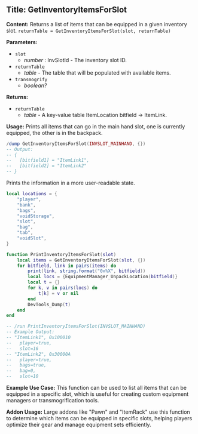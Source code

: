 ## Title: GetInventoryItemsForSlot

**Content:**
Returns a list of items that can be equipped in a given inventory slot.
`returnTable = GetInventoryItemsForSlot(slot, returnTable)`

**Parameters:**
- `slot`
  - *number* : InvSlotId - The inventory slot ID.
- `returnTable`
  - *table* - The table that will be populated with available items.
- `transmogrify`
  - *boolean?*

**Returns:**
- `returnTable`
  - *table* - A key-value table ItemLocation bitfield -> ItemLink.

**Usage:**
Prints all items that can go in the main hand slot, one is currently equipped, the other is in the backpack.
```lua
/dump GetInventoryItemsForSlot(INVSLOT_MAINHAND, {})
-- Output:
-- {
--   [bitfield1] = "ItemLink1",
--   [bitfield2] = "ItemLink2"
-- }
```

Prints the information in a more user-readable state.
```lua
local locations = {
    "player",
    "bank",
    "bags",
    "voidStorage",
    "slot",
    "bag",
    "tab",
    "voidSlot",
}

function PrintInventoryItemsForSlot(slot)
    local items = GetInventoryItemsForSlot(slot, {})
    for bitfield, link in pairs(items) do
        print(link, string.format("0x%X", bitfield))
        local locs = {EquipmentManager_UnpackLocation(bitfield)}
        local t = {}
        for k, v in pairs(locs) do
            t[k] = v or nil
        end
        DevTools_Dump(t)
    end
end

-- /run PrintInventoryItemsForSlot(INVSLOT_MAINHAND)
-- Example Output:
-- "ItemLink1", 0x100010
--   player=true,
--   slot=16
-- "ItemLink2", 0x30000A
--   player=true,
--   bags=true,
--   bag=0,
--   slot=10
```

**Example Use Case:**
This function can be used to list all items that can be equipped in a specific slot, which is useful for creating custom equipment managers or transmogrification tools.

**Addon Usage:**
Large addons like "Pawn" and "ItemRack" use this function to determine which items can be equipped in specific slots, helping players optimize their gear and manage equipment sets efficiently.